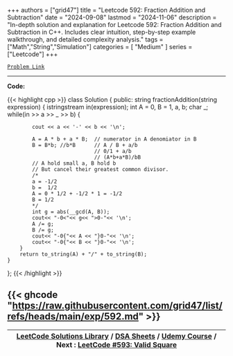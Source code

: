 
+++
authors = ["grid47"]
title = "Leetcode 592: Fraction Addition and Subtraction"
date = "2024-09-08"
lastmod = "2024-11-06"
description = "In-depth solution and explanation for Leetcode 592: Fraction Addition and Subtraction in C++. Includes clear intuition, step-by-step example walkthrough, and detailed complexity analysis."
tags = ["Math","String","Simulation"]
categories = [
    "Medium"
]
series = ["Leetcode"]
+++



[`Problem Link`](https://leetcode.com/problems/fraction-addition-and-subtraction/description/)

---
**Code:**

{{< highlight cpp >}}
class Solution {
public:
    string fractionAddition(string expression) {
        istringstream in(expression);
        int A = 0, B = 1, a, b;
        char _;
        while(in >> a >> _ >> b) {
            
            cout << a << '-' << b << '\n';

            A = A * b + a * B;  // numerator in A denomiator in B
            B = B*b; //b*B      // A / B + a/b
                                // 0/1 + a/b
                                // (A*b+a*B)/bB
            // A hold small a, B hold b
            // But cancel their greatest common divisor.
            /*
            a = -1/2
            b =  1/2
            A = 0 * 1/2 + -1/2 * 1 = -1/2
            B = 1/2
            */
            int g = abs(__gcd(A, B));
            cout<< "-0<"<< g<< ">0-"<< '\n';
            A /= g;
            B /= g;
            cout<< "-0{"<< A << "}0-"<< '\n';            
            cout<< "-0{"<< B << "}0-"<< '\n';                        
        }
        return to_string(A) + "/" + to_string(B);
    }
};
{{< /highlight >}}

{{< ghcode "https://raw.githubusercontent.com/grid47/list/refs/heads/main/exp/592.md" >}}
---

| [LeetCode Solutions Library](https://grid47.xyz/leetcode/) / [DSA Sheets](https://grid47.xyz/sheets/) / [Udemy Course](https://grid47.xyz/courses/) / Next : [LeetCode #593: Valid Square](https://grid47.xyz/posts/leetcode-593-valid-square-solution/) |
| --- |
